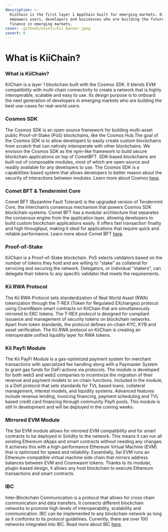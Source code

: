 ```yaml
---
description: >-
  KiiChain is the first layer 1 AppChain built for emerging markets. KiiChain
  empowers users, developers and businesses who are building the future of
  finance in emerging markets.
cover: .gitbook/assets/Kii Banner.jpeg
coverY: 0
---
```


# What is KiiChain?

### What is KiiChain?

KiiChain is a layer 1 blockchain built with the Cosmos SDK. It blends EVM compatibility with multi-chain connectivity to create a network that is highly interoperable, scalable and easy to use. Its design purpose is to onboard the next generation of developers in emerging markets who are building the best use-cases for real-world users.&#x20;

### Cosmos SDK

The Cosmos SDK is an open-source framework for building multi-asset public Proof-of-Stake (PoS) blockchains, like the Cosmos Hub.The goal of the Cosmos SDK is to allow developers to easily create custom blockchains from scratch that can natively interoperate with other blockchains. We envision the Cosmos SDK as the npm-like framework to build secure blockchain applications on top of CometBFT. SDK-based blockchains are built out of composable modules, most of which are open-source and readily available for any developers to use. The Cosmos SDK is a capabilities-based system that allows developers to better reason about the security of interactions between modules. Learn more about Cosmos [here](https://docs.cosmos.network/).

### Comet BFT & Tendermint Core

Comet BFT (Byzantine Fault Tolerant) is the upgraded version of Tendermint Core, the Interchain’s consensus mechanism that powers Cosmos SDK blockchain systems. Comet BFT has a modular architecture that separates the consensus engine from the application layer, allowing developers to build custom blockchain applications easily. It offers fast transaction finality and high throughput, making it ideal for applications that require quick and reliable performance. Learn more about Comet BFT [here](https://cometbft.com/).

### Proof-of-Stake

KiiChain is a Proof-of-Stake blockchain. PoS selects validators based on the number of tokens they hold and are willing to "stake" as collateral for servicing and securing the network. Delegators, or individual "stakers", can delegate their tokens to any specific validator that meets the requirements.&#x20;

### Kii RWA Protocol

The Kii RWA Protocol sets standardization of Real World Asset (RWA) tokenization through the T-REX (Token for Regulated EXchanges) protocol using CosmWasm smart contracts on KiiChain that are simultaneously mirrored to ERC tokens. The T-REX protocol is designed for compliant issuance and management of security tokens on blockchain networks. Apart from token standards, the protocol defines on-chain KYC, KYB and asset verification. The Kii RWA protocol on KiiChain is creating an interoperable unified liquidity layer for RWA tokens.&#x20;

### Kii Payfi Module

The Kii PayFi Module is a gas-optimized payment system for merchant transactions with specialized fee handling along with a Paymaster System to grant gas funds for DeFi actions via protocols. The module is developed for both web3 and web2 companies to incentivize the migration of their revenue and payment models to on-chain functions. Included in the module, is a Defi protocol that sets standards for TVL based loans, collateral management, interest models, and liquidity systems. Advanced features include revenue lending, invoicing financing, payment scheduling and TVL based credit card financing through community Payfi pools. This module is still in development and will be deployed in the coming weeks.&#x20;

### Mirrored EVM Module

The Sei EVM module allows for mirrored EVM compatibility and for smart contracts to be deployed in Solidity to the network. This means it can run all existing Ethereum dApps and smart contracts without needing any changes. It achieves this with a high-performance Ethereum Virtual Machine (EVM) that is optimized for speed and reliability. Essentially, Sei EVM runs an Ethereum-compatible virtual machine side chain that mirrors address balances between EVM and Cosmwasm tokens. Thanks to its modular, plugin-based design, it allows any host blockchain to execute Ethereum transactions and smart contracts.&#x20;

### IBC

Inter-Blockchain Communication is a protocol that allows for cross chain communication and data transfers. It connects different blockchain networks to promote high levels of interoperability, scalability and communication. IBC can be implemented to any blockchain network as long as it conforms to its protocol guidelines. Currently, there are over 100 networks integrated into IBC. Read more about IBC [here](https://www.ibcprotocol.dev/).
